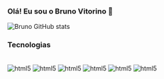 ### Olá! Eu sou o Bruno Vitorino 🤟


![Bruno GitHub stats](https://github-readme-stats.vercel.app/api?username=bruvitorino&show_icons=true&theme=tokyonight)

### Tecnologias

<div style="display: inline_block"><br/>
  <img align="center" alt="html5" src="https://img.shields.io/badge/Python-3776AB?style=for-the-badge&logo=python&logoColor=white"/>
  <img align="center" alt="html5" src="https://img.shields.io/badge/Data%20Engineer-%23FF5733?style=for-the-badge"/>
  <img align="center" alt="html5" src="https://img.shields.io/badge/Apache%20Airflow-%231C87C9?style=for-the-badge&logo=Apache%20Airflow&logoColor=white"/>
  <img align="center" alt="html5" src="https://img.shields.io/badge/Databricks-%23F37626?style=for-the-badge&logo=Databricks&logoColor=white"/>
  <img align="center" alt="html5" src="https://img.shields.io/badge/Apache%20Spark-FDEE21?style=flat-square&logo=apachespark&logoColor=black"/>
  <img align="center" alt="html5" src="https://img.shields.io/badge/Kaggle-035a7d?style=for-the-badge&logo=kaggle&logoColor=white"/>
<div/><br/>

